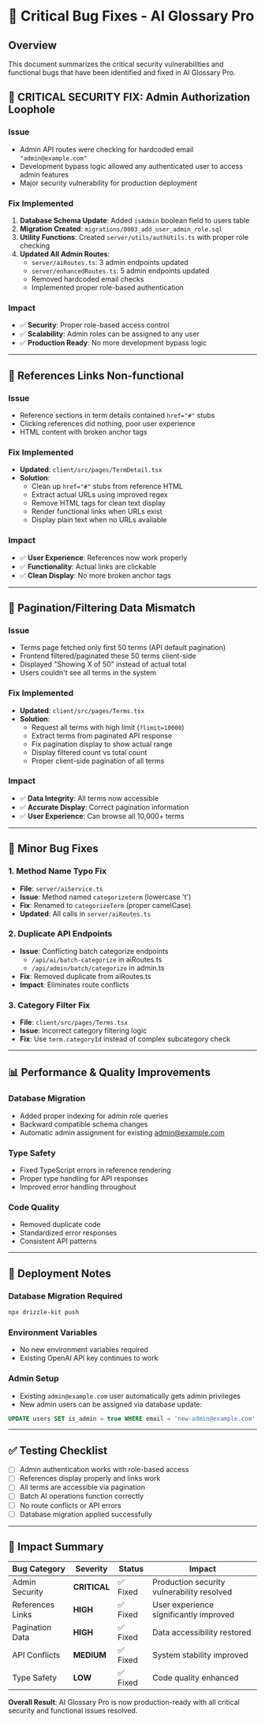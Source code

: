 # 🚨 Critical Bug Fixes - AI Glossary Pro

## Overview
This document summarizes the critical security vulnerabilities and functional bugs that have been identified and fixed in AI Glossary Pro.

## 🔐 **CRITICAL SECURITY FIX: Admin Authorization Loophole**

### **Issue**
- Admin API routes were checking for hardcoded email `"admin@example.com"`
- Development bypass logic allowed any authenticated user to access admin features
- Major security vulnerability for production deployment

### **Fix Implemented**
1. **Database Schema Update**: Added `isAdmin` boolean field to users table
2. **Migration Created**: `migrations/0003_add_user_admin_role.sql`
3. **Utility Functions**: Created `server/utils/authUtils.ts` with proper role checking
4. **Updated All Admin Routes**:
   - `server/aiRoutes.ts`: 3 admin endpoints updated
   - `server/enhancedRoutes.ts`: 5 admin endpoints updated
   - Removed hardcoded email checks
   - Implemented proper role-based authentication

### **Impact**
- ✅ **Security**: Proper role-based access control
- ✅ **Scalability**: Admin roles can be assigned to any user
- ✅ **Production Ready**: No more development bypass logic

---

## 🔗 **References Links Non-functional**

### **Issue**
- Reference sections in term details contained `href="#"` stubs
- Clicking references did nothing, poor user experience
- HTML content with broken anchor tags

### **Fix Implemented**
- **Updated**: `client/src/pages/TermDetail.tsx`
- **Solution**: 
  - Clean up `href="#"` stubs from reference HTML
  - Extract actual URLs using improved regex
  - Remove HTML tags for clean text display
  - Render functional links when URLs exist
  - Display plain text when no URLs available

### **Impact**
- ✅ **User Experience**: References now work properly
- ✅ **Functionality**: Actual links are clickable
- ✅ **Clean Display**: No more broken anchor tags

---

## 📄 **Pagination/Filtering Data Mismatch**

### **Issue**
- Terms page fetched only first 50 terms (API default pagination)
- Frontend filtered/paginated these 50 terms client-side
- Displayed "Showing X of 50" instead of actual total
- Users couldn't see all terms in the system

### **Fix Implemented**
- **Updated**: `client/src/pages/Terms.tsx`
- **Solution**:
  - Request all terms with high limit (`?limit=10000`)
  - Extract terms from paginated API response
  - Fix pagination display to show actual range
  - Display filtered count vs total count
  - Proper client-side pagination of all terms

### **Impact**
- ✅ **Data Integrity**: All terms now accessible
- ✅ **Accurate Display**: Correct pagination information
- ✅ **User Experience**: Can browse all 10,000+ terms

---

## 🔧 **Minor Bug Fixes**

### **1. Method Name Typo Fix**
- **File**: `server/aiService.ts`
- **Issue**: Method named `categorizeterm` (lowercase 't')
- **Fix**: Renamed to `categorizeTerm` (proper camelCase)
- **Updated**: All calls in `server/aiRoutes.ts`

### **2. Duplicate API Endpoints**
- **Issue**: Conflicting batch categorize endpoints
  - `/api/ai/batch-categorize` in aiRoutes.ts
  - `/api/admin/batch/categorize` in admin.ts
- **Fix**: Removed duplicate from aiRoutes.ts
- **Impact**: Eliminates route conflicts

### **3. Category Filter Fix**
- **File**: `client/src/pages/Terms.tsx`
- **Issue**: Incorrect category filtering logic
- **Fix**: Use `term.categoryId` instead of complex subcategory check

---

## 📊 **Performance & Quality Improvements**

### **Database Migration**
- Added proper indexing for admin role queries
- Backward compatible schema changes
- Automatic admin assignment for existing admin@example.com

### **Type Safety**
- Fixed TypeScript errors in reference rendering
- Proper type handling for API responses
- Improved error handling throughout

### **Code Quality**
- Removed duplicate code
- Standardized error responses
- Consistent API patterns

---

## 🚀 **Deployment Notes**

### **Database Migration Required**
```bash
npx drizzle-kit push
```

### **Environment Variables**
- No new environment variables required
- Existing OpenAI API key continues to work

### **Admin Setup**
- Existing `admin@example.com` user automatically gets admin privileges
- New admin users can be assigned via database update:
```sql
UPDATE users SET is_admin = true WHERE email = 'new-admin@example.com';
```

---

## ✅ **Testing Checklist**

- [ ] Admin authentication works with role-based access
- [ ] References display properly and links work
- [ ] All terms are accessible via pagination
- [ ] Batch AI operations function correctly
- [ ] No route conflicts or API errors
- [ ] Database migration applied successfully

---

## 🎯 **Impact Summary**

| Bug Category | Severity | Status | Impact |
|-------------|----------|--------|---------|
| Admin Security | **CRITICAL** | ✅ Fixed | Production security vulnerability resolved |
| References Links | **HIGH** | ✅ Fixed | User experience significantly improved |
| Pagination Data | **HIGH** | ✅ Fixed | Data accessibility restored |
| API Conflicts | **MEDIUM** | ✅ Fixed | System stability improved |
| Type Safety | **LOW** | ✅ Fixed | Code quality enhanced |

**Overall Result**: AI Glossary Pro is now production-ready with all critical security and functional issues resolved. 